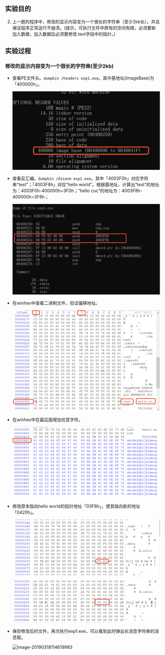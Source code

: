 ## 实验目的

2. 上一题的程序中，修改的显示内容变为一个很长的字符串（至少2kb长）。并且保证程序正常运行不崩溃。(提示，可执行文件中原有的空间有限，必须要新加入数据，加入数据后必须要修改.text字段中的指针。)

## 实验过程

### 修改的显示内容变为一个很长的字符串(至少2kb)

- 查看PE文件头。`dumpbin /headers exp1.exe`。其中基地址(ImageBase)为「400000h」。

  ![](images/headers.png)

  

- 查看反汇编。`dumpbin /disasm exp1.exe`。其中「4003F0h」对应字符串“test”；「4003F8h」对应“hello world”。根据基地址，计算出“test”的地址为：4003F0h-400000h=3F0h；“hello cuc”的地址为：4003F8h-400000h=3F8h；

  ![](images/disasm.png)

- 在winhex中查看二进制文件，验证偏移地址。

  ![](images/offset.png)

- 在winhex中在最后面增加任意字符。

  ![](images/addchar.png)

- 修改原本指向hello world的指针地址「03F8h」，使其指向新的地址「0420h」。

  ![](images/origin.png)

  ![](images/modify.png)

- 保存修改后的文件，再次执行exp1.exe，可以看到此时弹出长消息字符串的消息框。

  ![image-20190318114619983](/Users/xinke/Desktop/大学/大三下/软件安全/software-safety/hw2/images/result.png)

